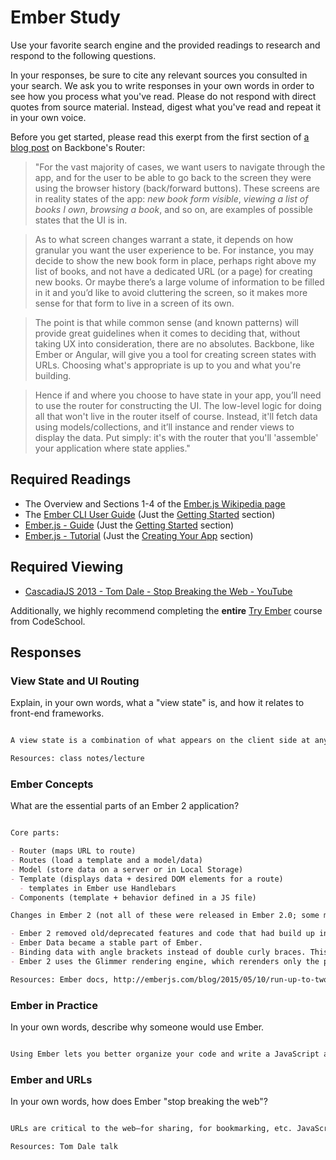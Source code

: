 # Ember Study

Use your favorite search engine and the provided readings to research and
respond to the following questions.

In your responses, be sure to cite any relevant sources you consulted in your
search. We ask you to write responses in your own words in order to see how you
process what you've read. Please do not respond with direct quotes from source
material. Instead, digest what you've read and repeat it in your own voice.

Before you get started, please read this exerpt from the first section of [a
blog post](http://pragmatic-backbone.com/routing-and-controllers) on
    Backbone's Router:

>"For the vast majority of cases, we want users to navigate through the app, and for the user to be able to go back to the screen they were using the browser history (back/forward buttons). These screens are in reality states of the app: *new book form visible*, *viewing a list of books I own*, *browsing a book*, and so on, are examples of possible states that the UI is in.

>As to what screen changes warrant a state, it depends on how granular you want the user experience to be. For instance, you may decide to show the new book form in place, perhaps right above my list of books, and not have a dedicated URL (or a page) for creating new books. Or maybe there’s a large volume of information to be filled in it and you’d like to avoid cluttering the screen, so it makes more sense for that form to live in a screen of its own.

>The point is that while common sense (and known patterns) will provide great guidelines when it comes to deciding that, without taking UX into consideration, there are no absolutes. Backbone, like Ember or Angular, will give you a tool for creating screen states with URLs. Choosing what's appropriate is up to you and what you're building.

>Hence if and where you choose to have state in your app, you’ll need to use the router for constructing the UI. The low-level logic for doing all that won't live in the router itself of course. Instead, it'll fetch data using models/collections, and it’ll instance and render views to display the data. Put simply: it's with the router that you'll 'assemble' your application where state applies."

## Required Readings

-   The Overview and Sections 1-4 of the [Ember.js Wikipedia page](https://en.wikipedia.org/wiki/Ember.js)
-   The [Ember CLI User Guide](http://ember-cli.com/user-guide/) (Just the
[Getting Started](https://ember-cli.com/user-guide/#getting-started) section)
-   [Ember.js - Guide](https://guides.emberjs.com/v2.11.0/getting-started/) (Just the
[Getting Started](https://guides.emberjs.com/v2.11.0/getting-started/) section)
-   [Ember.js - Tutorial](https://guides.emberjs.com/v2.11.0/tutorial/ember-cli/) (Just
the [Creating Your App](https://guides.emberjs.com/v2.11.0/tutorial/ember-cli/) section)

## Required Viewing

-   [CascadiaJS 2013 - Tom Dale - Stop Breaking the Web - YouTube](https://www.youtube.com/watch?v=BQ6at0addi4)

Additionally, we highly recommend completing the **entire** [Try
Ember](https://www.codeschool.com/courses/try-ember) course from CodeSchool.

## Responses

### View State and UI Routing

Explain, in your own words, what a "view state" is, and how it relates to
 front-end frameworks.

```md

A view state is a combination of what appears on the client side at any given time: both DOM elements and data. Front end frameworks help manage these states.

Resources: class notes/lecture


```

### Ember Concepts

What are the essential parts of an Ember 2 application?

```md

Core parts:

- Router (maps URL to route)
- Routes (load a template and a model/data)
- Model (store data on a server or in Local Storage)
- Template (displays data + desired DOM elements for a route)
  - templates in Ember use Handlebars 
- Components (template + behavior defined in a JS file)

Changes in Ember 2 (not all of these were released in Ember 2.0; some may still be in the works):

- Ember 2 removed old/deprecated features and code that had build up in Ember 1. 
- Ember Data became a stable part of Ember.
- Binding data with angle brackets instead of double curly braces. This is part of a "data down, actions up" approach that means templates don't by default update data (data binding is one-way, not two-way).
- Ember 2 uses the Glimmer rendering engine, which rerenders only the parts of a template that have changed. This makes things faster.

Resources: Ember docs, http://emberjs.com/blog/2015/05/10/run-up-to-two-oh.html, http://emberjs.com/blog/2015/08/13/ember-2-0-released.html

```

### Ember in Practice

In your own words, describe why someone would use Ember.

```md

Using Ember lets you better organize your code and write a JavaScript app with client-side routing.

```

### Ember and URLs

In your own words, how does Ember "stop breaking the web"?

```md

URLs are critical to the web—for sharing, for bookmarking, etc. JavaScript apps can exist entirely without URLs, and the single-page apps we've built in GA to date only use a single URL, meaning we can't share or link to any specific pieces of the app. Ember (and other front-end frameworks) let us use URLs, restoring this functionality. In particular, Ember uses nested routes to more clearly connect URLs to desired UI/view states.

Resources: Tom Dale talk

```
